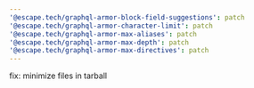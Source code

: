 ```yaml
---
'@escape.tech/graphql-armor-block-field-suggestions': patch
'@escape.tech/graphql-armor-character-limit': patch
'@escape.tech/graphql-armor-max-aliases': patch
'@escape.tech/graphql-armor-max-depth': patch
'@escape.tech/graphql-armor-max-directives': patch
---
```


fix: minimize files in tarball
